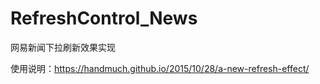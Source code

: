# RefreshControl_News
网易新闻下拉刷新效果实现

使用说明：https://handmuch.github.io/2015/10/28/a-new-refresh-effect/
